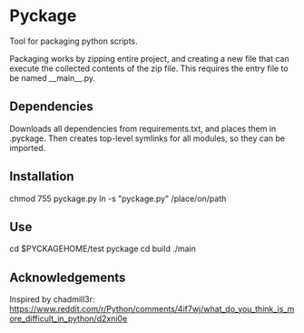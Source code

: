 # Pyckage

Tool for packaging python scripts.

Packaging works by zipping entire project, and creating a new file that can execute the collected contents of the zip file.
This requires the entry file to be named \_\_main\_\_.py.

## Dependencies

Downloads all dependencies from requirements.txt, and places them in .pyckage.
Then creates top-level symlinks for all modules, so they can be imported.

## Installation
chmod 755 pyckage.py
ln -s "pyckage.py" /place/on/path

## Use
cd $PYCKAGEHOME/test
pyckage
cd build
./main

## Acknowledgements

Inspired by chadmill3r:
https://www.reddit.com/r/Python/comments/4if7wj/what_do_you_think_is_more_difficult_in_python/d2xni0e
